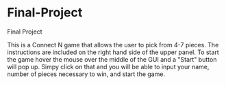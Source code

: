 # Final-Project
Final Project

This is a Connect N game that allows the user to pick from 4-7 pieces. The instructions are included on the right hand side of the upper panel. To start the game hover the mouse over the middle of the GUI and a "Start" button will pop up. Simpy click on that and you will be able to input your name, number of pieces necessary to win, and start the game.
